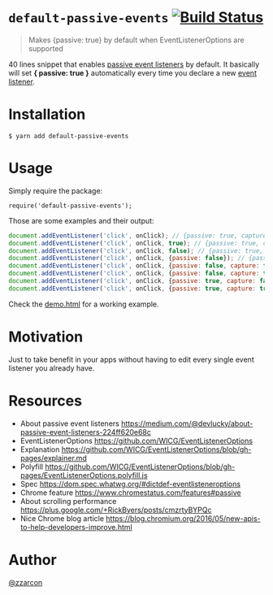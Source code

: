 # `default-passive-events` [![Build Status](https://travis-ci.org/zzarcon/default-passive-events.svg?branch=master)](https://travis-ci.org/zzarcon/default-passive-events)
> Makes {passive: true} by default when EventListenerOptions are supported

40 lines snippet that enables [passive event listeners](https://github.com/WICG/EventListenerOptions/blob/gh-pages/explainer.md) by default. It basically will set **{ passive: true }** automatically every time you declare a new [event listener](https://developer.mozilla.org/en-US/docs/Web/API/EventTarget/addEventListener).

# Installation

```
$ yarn add default-passive-events
```

# Usage

Simply require the package:

```
require('default-passive-events');
```

Those are some examples and their output:

```javascript
document.addEventListener('click', onClick); // {passive: true, capture: false}
document.addEventListener('click', onClick, true); // {passive: true, capture: true}
document.addEventListener('click', onClick, false); // {passive: true, capture: false}
document.addEventListener('click', onClick, {passive: false}); // {passive: false, capture: false}
document.addEventListener('click', onClick, {passive: false, capture: false}); // {passive: false, capture: false}
document.addEventListener('click', onClick, {passive: false, capture: true}); // {passive: false, capture: true}
document.addEventListener('click', onClick, {passive: true, capture: false}); // {passive: true, capture: false}
document.addEventListener('click', onClick, {passive: true, capture: true}); // {passive: true, capture: true}
```

Check the [demo.html](https://github.com/zzarcon/default-passive-events/blob/master/demo.html) for a working example.

# Motivation

Just to take benefit in your apps without having to edit every single event listener you already have.

# Resources

* About passive event listeners https://medium.com/@devlucky/about-passive-event-listeners-224ff620e68c
* EventListenerOptions https://github.com/WICG/EventListenerOptions
* Explanation https://github.com/WICG/EventListenerOptions/blob/gh-pages/explainer.md
* Polyfill https://github.com/WICG/EventListenerOptions/blob/gh-pages/EventListenerOptions.polyfill.js
* Spec https://dom.spec.whatwg.org/#dictdef-eventlisteneroptions
* Chrome feature https://www.chromestatus.com/features#passive
* About scrolling performance https://plus.google.com/+RickByers/posts/cmzrtyBYPQc
* Nice Chrome blog article https://blog.chromium.org/2016/05/new-apis-to-help-developers-improve.html

# Author

[@zzarcon](https://github.com/zzarcon)
